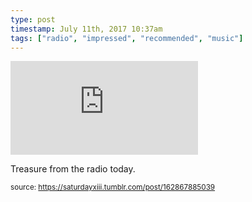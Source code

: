 ```yaml
---
type: post
timestamp: July 11th, 2017 10:37am
tags: ["radio", "impressed", "recommended", "music"]
---
```

<embed type="audio/mpeg" src="https://bandcamp.com/stream_redirect?enc=mp3-128&amp;track_id=2117398184&amp;ts=1618890940&amp;t=77239c6418de17745a2cbc1eb85eeab5e89f60f3"></embed>
                    
                                               
Treasure from the radio today.
 
                                    
                                
<small>source: https://saturdayxiii.tumblr.com/post/162867885039</small>